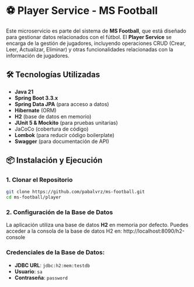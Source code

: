 # ⚽ Player Service - MS Football

Este microservicio es parte del sistema de **MS Football**, que está diseñado para gestionar datos relacionados con el fútbol. El **Player Service** se encarga de la gestión de jugadores, incluyendo operaciones CRUD (Crear, Leer, Actualizar, Eliminar) y otras funcionalidades relacionadas con la información de jugadores.

## 🛠️ Tecnologías Utilizadas

- **Java 21**
- **Spring Boot 3.3.x**
- **Spring Data JPA** (para acceso a datos)
- **Hibernate** (ORM)
- **H2** (base de datos en memorio)
- **JUnit 5 & Mockito** (para pruebas unitarias)
- JaCoCo (cobertura de código)
- **Lombok** (para reducir código boilerplate)
- **Swagger** (para documentación de API)

## 📦 Instalación y Ejecución

### 1. Clonar el Repositorio

```bash
git clone https://github.com/pabalvrz/ms-football.git
cd ms-football/player
```

### 2. Configuración de la Base de Datos
La aplicación utiliza una base de datos **H2** en memoria por defecto. Puedes acceder a la consola de la base de datos H2 en: http://localhost:8090/h2-console

### Credenciales de la Base de Datos:

- **JDBC URL**: `jdbc:h2:mem:testdb`
- **Usuario**: `sa`
- **Contraseña**: `password`
